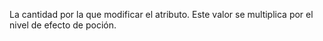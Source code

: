 La cantidad por la que modificar el atributo. Este valor se multiplica por el nivel de efecto de poción.
